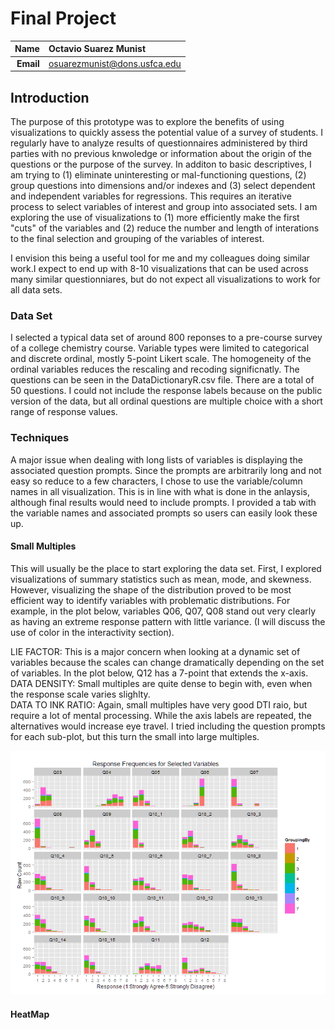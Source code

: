 Final Project
==============================

| **Name**  | Octavio Suarez Munist  |
|----------:|:-------------|
| **Email** | osuarezmunist@dons.usfca.edu |

## Introduction ##
The purpose of this prototype was to explore the benefits of using visualizations to quickly assess the potential value of a survey of students. I regularly have to analyze results of questionnaires administered by third parties with no previous knwoledge or information about the origin of the questions or the purpose of the survey. In additon to basic descriptives, I am trying to (1) eliminate uninteresting or mal-functioning questions, (2) group questions into dimensions and/or indexes and (3) select dependent and independent variables for regressions. This requires an iterative process to select variables of interest and group into associated sets. I am exploring the use of visualizations to (1) more efficiently make the first "cuts" of the variables and (2) reduce the number and length of interations to the final selection and grouping of the variables of interest. 

I envision this being a useful tool for me and my colleagues doing similar work.I expect to end up with 8-10 visualizations that can be used across many similar questionniares, but do not expect all visualizations to work for all data sets.



### Data Set ###
I selected a typical data set of around 800 reponses to a pre-course survey of a college chemistry course. Variable types were limited to categorical and discrete ordinal, mostly 5-point Likert scale. The homogeneity of the ordinal variables reduces the rescaling and recoding significnatly. The questions can be seen in the DataDictionaryR.csv file. There are a total of 50 questions. I could not include the response labels because on the public version of the data, but all ordinal questions are multiple choice with a short range of response values.  


### Techniques ###
A major issue when dealing with long lists of variables is displaying the associated question prompts. Since the prompts are arbitrarily long and not easy so reduce to a few characters, I chose to use the variable/column names in all visualization. This is in line with what is done in the anlaysis, although final results would need to include prompts. I provided a tab with the variable names and associated prompts so users can easily look these up.

#### Small Multiples ####
This will usually be the place to start exploring the data set. First, I explored visualizations of summary statistics such as mean, mode, and skewness. However, visualizing the shape of the distribution proved to be most efficient way to identify variables with problematic distributions. For example, in the plot below, variables Q06, Q07, Q08 stand out very clearly as having an extreme response pattern with little variance. (I will discuss the use of color in the interactivity section).

LIE FACTOR: This is a major concern when looking at a dynamic set of variables because the scales can change dramatically depending on the set of variables. In the plot below, Q12 has a 7-point that extends the x-axis. 
DATA DENSITY: Small multiples are quite dense to begin with, even when the response scale varies slighlty.  
DATA TO INK RATIO: Again, small multiples have very good DTI raio, but require a lot of mental processing. While the axis labels are repeated, the alternatives would increase eye travel. I tried including the question prompts for each sub-plot, but this turn the small into large multiples.

![IMAGE](SmallMult.png)

#### HeatMap ####

